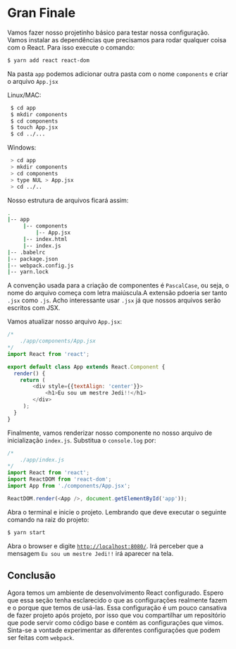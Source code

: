 # Gran Finale
Vamos fazer nosso projetinho básico para testar nossa configuração. Vamos instalar as dependências que precisamos para rodar qualquer coisa com o React. Para isso execute o comando:

```bash
$ yarn add react react-dom
```

Na pasta `app` podemos adicionar outra pasta com o nome `components` e criar o arquivo `App.jsx`

Linux/MAC:
```bash
 $ cd app
 $ mkdir components
 $ cd components
 $ touch App.jsx
 $ cd ../...
```

Windows:
```bash
 > cd app
 > mkdir components
 > cd components
 > type NUL > App.jsx
 > cd ../..
```

Nosso estrutura de arquivos ficará assim:

```bash
.
|-- app
     |-- components
         |-- App.jsx
     |-- index.html
     |-- index.js
|-- .babelrc
|-- package.json
|-- webpack.config.js
|-- yarn.lock
```

A convenção usada para a criação de componentes é `PascalCase`, ou seja, o nome do arquivo começa com letra maiúscula.A extensão pdoeria ser tanto `.jsx` como `.js`. Acho interessante usar `.jsx` já que nossos arquivos serão escritos com JSX.

Vamos atualizar nosso arquivo `App.jsx`:

```javascript
/*
    ./app/components/App.jsx
*/
import React from 'react';

export default class App extends React.Component {
  render() {
    return (
        <div style={{textAlign: 'center'}}>
            <h1>Eu sou um mestre Jedi!!</h1>
        </div>
     );
  }
}
```

Finalmente, vamos renderizar nosso componente no nosso arquivo de inicialização `index.js`. Substitua o `console.log` por:

```javascript
/*
    ./app/index.js
*/
import React from 'react';
import ReactDOM from 'react-dom';
import App from './components/App.jsx';

ReactDOM.render(<App />, document.getElementById('app'));
```

Abra o terminal e inicie o projeto. Lembrando que deve executar o seguinte comando na raiz do projeto:

```bash
$ yarn start
```

Abra o browser e digite [`http://localhost:8080/`](`http://localhost:8080/`). Irá perceber que a mensagem `Eu sou um mestre Jedi!!` irá aparecer na tela.

## Conclusão
Agora temos um ambiente de desenvolvimento React configurado. Espero que essa seção tenha esclarecido o que as configurações realmente fazem e o porque que temos de usá-las. Essa configuração é um pouco cansativa de fazer projeto após projeto, por isso que vou compartilhar um repositório que pode servir como código base e contém as configurações que vimos. Sinta-se a vontade experimentar as diferentes configurações que podem ser feitas com `webpack`.



